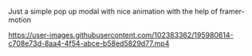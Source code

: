 Just a simple pop up modal with nice animation with the help of framer-motion





https://user-images.githubusercontent.com/102383362/195980614-c708e73d-8aa4-4f54-abce-b58ed5829d77.mp4

